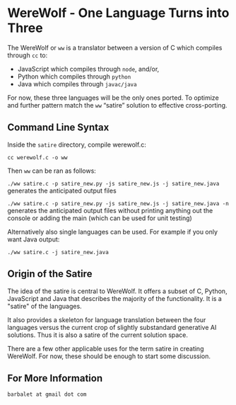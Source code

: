 # WereWolf - One Language Turns into Three

The WereWolf or ``ww`` is a translator between a version of C which compiles through ``cc`` to:

*	JavaScript which compiles through ``node``, and/or,
*	Python which compiles through ``python``
*	Java which compiles through ``javac/java``

For now, these three languages will be the only ones ported. To optimize and further pattern match the ``ww`` “satire” solution to effective cross-porting.

## Command Line Syntax ##

Inside the ``satire`` directory, compile werewolf.c:

``cc werewolf.c -o ww``

Then ``ww`` can be ran as follows:

``./ww satire.c -p satire_new.py -js satire_new.js -j satire_new.java`` generates the anticipated output files

``./ww satire.c -p satire_new.py -js satire_new.js -j satire_new.java -n`` generates the anticipated output files without printing anything out the console or adding the main (which can be used for unit testing)

Alternatively also single languages can be used. For example if you only want Java output:

``./ww satire.c -j satire_new.java``

## Origin of the Satire ##

The idea of the satire is central to WereWolf. It offers a subset of C, Python, JavaScript and Java that describes the majority of the functionality. It is a "satire" of the languages.

It also provides a skeleton for language translation between the four languages versus the current crop of slightly substandard generative AI solutions. Thus it is also a satire of the current solution space.

There are a few other applicable uses for the term satire in creating WereWolf. For now, these should be enough to start some discussion.

## For More Information ##

``barbalet at gmail dot com``